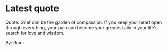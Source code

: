 # Latest quote 

Quote: Grief can be the garden of compassion. If you keep your heart open through everything, your pain can become your greatest ally in your life's search for love and wisdom. 

By: Rumi